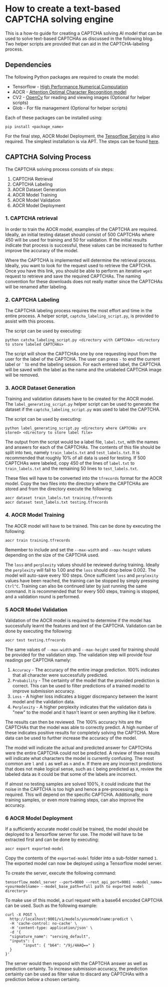 # How to create a text-based CAPTCHA solving engine
 
This is a how-to guide for creating a CAPTCHA solving AI model that can be used to solve text-based CAPTCHAs as discussed in the following blog. Two helper scripts are provided that can aid in the CAPTCHA-labeling process.

## Dependencies

The following Python packages are required to create the model:
* Tensorflow - [High Performance Numerical Computation](https://www.tensorflow.org/)
* AOCR - [Attention Optimal Character Recognition model](https://github.com/emedvedev/attention-ocr)
* CV2 - [OpenCv](https://opencv.org/) for reading and viewing images (Optional for helper scripts)
* Glob - For file management (Optional for helper scripts)

Each of these packages can be installed using:

```
pip install <package_name>
```

For the final step, AOCR Model Deployment, the [Tensorflow Serving](https://github.com/tensorflow/serving) is also required. The simplest installation is via APT. The steps can be found [here](https://github.com/tensorflow/serving/blob/master/tensorflow_serving/g3doc/setup.md).

## CAPTCHA Solving Process

The CAPTCHA solving process consists of six steps:

1. CAPTCHA Retrieval
2. CAPTCHA Labeling
3. AOCR Dataset Generation
4. AOCR Model Training
5. AOCR Model Validation
6. AOCR Model Deployment


### 1. CAPTCHA retrieval

In order to train the AOCR model, examples of the CAPTCHA are required. Ideally, an initial testing dataset should consist of 500 CAPTCHAs where 450 will be used for training and 50 for validation. If the initial results indicate that process is successful, these values can be increased to further improve the accuracy of the model.

Where the CAPTCHA is implemented will determine the retrieval process. Ideally, you want to look for the request used to retrieve the CAPTCHA. Once you have this link, you should be able to perform an iterative `wget` request to retrieve and save the required CAPTCHAs. The naming convention for these downloads does not really matter since the CAPTCHAs will be renamed after labeling.

### 2. CAPTCHA Labeling

The CAPTCHA labeling process requires the most effort and time in the entire process. A helper script, `captcha_labeling_script.py`, is provided to assist with this process.

The script can be used by executing:

```
python catcha_labeling_script.py <directory with CAPTCHAs> <directory to store labeled CAPTCHAs>
```

The script will show the CAPTCHAs one by one requesting input from the user for the label of the CAPTCHA. The user can press `-` to end the current label or `` ` `` to end the labeling session. For each entered label, the CAPTCHA will be saved with the label as the name and the unlabeled CAPTCHA image will be removed.

### 3. AOCR Dataset Generation

Training and validation datasets have to be created for the AOCR model. The `label_generating_script.py` helper script can be used to generate the dataset if the `captcha_labeling_script.py` was used to label the CAPTCHA.

The script can be used by executing:

```
python label_generating_script.py <directory where CAPTCHAs are stored> <directory to store label file>
```

The output from the script would be a label file, `label.txt`, with the names and answers for each of the CAPTCHAs. The contents of this file should be split into two, namely `train_labels.txt` and `test_labels.txt`. It is recommended that roughly 10% of all data is used for testing. If 500 CAPTCHAs were labeled, copy 450 of the lines of `label.txt` to `train_labels.txt` and the remaining 50 lines to `test_labels.txt`.

These files will have to be converted into the `tfrecords` format for the AOCR model. Copy the two files into the directory where the CAPTCHAs are stored and from the directory execute the following:

```
aocr dataset train_labels.txt training.tfrecords
aocr dataset test_labels.txt testing.tfrecords
```

### 4. AOCR Model Training

The AOCR model will have to be trained. This can be done by executing the following:

```
aocr train training.tfrecords
```

Remember to include and set the `--max-width` and `--max-height` values depending on the size of the CAPTCHA used.

The `loss` and `perplexity` values should be reviewed during training. Ideally the `perplexity` will fall to 1.00 and the `loss` should drop below 0.002. The model will auto-save every 100 steps. Once sufficient `loss` and `perplexity` values have been reached, the training can be stopped by simply pressing `Ctrl^C`. Training can also be continued later by just running the same command. It is recommended that for every 500 steps, training is stopped, and a validation round is performed. 

### 5 AOCR Model Validation

Validation of the AOCR model is required to determine if the model has successfully learnt the features and text of the CAPTCHA. Validation can be done by executing the following:

```
aocr test testing.tfrecords
```

The same values of `--max-width` and `--max-height` used for training should be provided for the validation step. The validation step will provide four readings per CAPTCHA namely:

1. `Accuracy` - The accuracy of the entire image prediction. 100% indicates that all character were successfully predicted.
2. `Probability` - The certainty of the model that the provided prediction is correct. This can be used to filter predictions of a trained model to improve submission accuracy. 
3. `Loss` - A higher loss indicates a bigger discrepancy between the learnt model and the validation data.
4. `Perplexity` - A higher perplexity indicates that the validation data is "new" to the model and it hasn't learnt or seen anything like it before.

The results can then be reviewed. The 100% accuracy hits are the CAPTCHAs that the model was able to correctly predict. A high number of these indicates positive results for completely solving the CAPTCHA. More data can be used to further increase the accuracy of the model.

The model will indicate the actual and predicted answer for CAPTCHAs were the entire CAPTCHA could not be predicted. A review of these results will indicate what characters the model is currently confusing. The most common are `l` and `i` as well as `n` and `m`. If there are any incorrect predictions that does not make logical sense, such as `C` being predicted as `X`, review the labeled data as it could be that some of the labels are incorrect.

If almost no testing samples are solved 100%, it could indicate that the noise in the CAPTCHA is too high and hence a pre-processing step is required. This will depend on the specific CAPTCHA. Additionally, more training samples, or even more training steps, can also improve the accuracy.

### 6 AOCR Model Deployment

If a sufficiently accurate model could be trained, the model should be deployed to a Tensorflow server for use. The model will have to be extracted first and can be done by executing:

```
aocr export exported-model
```

Copy the contents of the `exported-model` folder into a sub-folder named `1`. The exported model can now be deployed using a Tensorflow model server.

To create the server, execute the following command:

```
tensorflow_model_server --port=9000 --rest_api_port=9001 --model_name=<yourmodelname> --model_base_path=<full path to exported model directory>
```

To make use of this model, a curl request with a base64 encoded CAPTCHA can be used. Such as the following example:

```
curl -X POST \
  http://localhost:9001/v1/models/yourmodelname:predict \
  -H 'cache-control: no-cache' \
  -H 'content-type: application/json' \
  -d '{
  "signature_name": "serving_default",
  "inputs": {
     	"input": { "b64": "/9j/4AAQ==" }
  }
}'
```

The server would then respond with the CAPTCHA answer as well as prediction certainty. To increase submission accuracy, the prediction certainty can be used as filter value to discard any CAPTCHAs with a prediction below a chosen certainty.

































